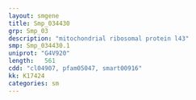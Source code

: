 ```yaml
---
layout: smgene
title: Smp_034430
grp: Smp_03
description: "mitochondrial ribosomal protein l43"
smp: Smp_034430.1
uniprot: "G4V920"
length:   561
cdd: "cl04907, pfam05047, smart00916"
kk: K17424
categories: sm
---
```

